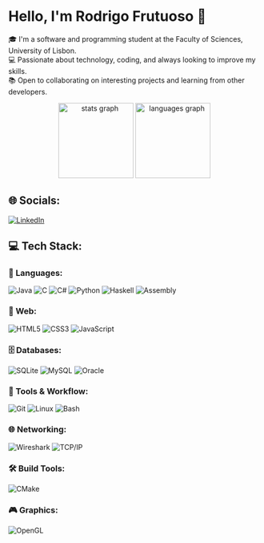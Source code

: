 # Hello, I'm Rodrigo Frutuoso 👋

🎓 I'm a software and programming student at the Faculty of Sciences, University of Lisbon.  
💻 Passionate about technology, coding, and always looking to improve my skills.  
📚 Open to collaborating on interesting projects and learning from other developers.

<div align="center">
  <img src="https://github-readme-stats.vercel.app/api?username=Rodrigo-Frutuoso&hide_title=false&hide_rank=false&show_icons=true&include_all_commits=true&count_private=true&disable_animations=false&theme=dark&locale=en&hide_border=false" height="150" alt="stats graph"  />
  <img src="https://github-readme-stats.vercel.app/api/top-langs/?username=Rodrigo-Frutuoso&theme=dark&hide_border=false&include_all_commits=true&count_private=true&layout=compact" height="150" alt="languages graph"  />
</div>

## 🌐 Socials:
[![LinkedIn](https://img.shields.io/badge/LinkedIn-%230077B5.svg?logo=linkedin&logoColor=white)](https://www.linkedin.com/in/rodrigo-frutuoso/) 

## 💻 Tech Stack:

### 🧠 Languages:
![Java](https://img.shields.io/badge/java-%23ED8B00.svg?style=for-the-badge&logo=openjdk&logoColor=white)
![C](https://img.shields.io/badge/c-%2300599C.svg?style=for-the-badge&logo=c&logoColor=white)
![C#](https://img.shields.io/badge/c%23-%23239120.svg?style=for-the-badge&logo=csharp&logoColor=white)
![Python](https://img.shields.io/badge/python-3670A0?style=for-the-badge&logo=python&logoColor=ffdd54)
![Haskell](https://img.shields.io/badge/haskell-%235e4fa2.svg?style=for-the-badge&logo=haskell&logoColor=white)
![Assembly](https://img.shields.io/badge/assembly-525252?style=for-the-badge&logo=gnu&logoColor=white)

### 🎨 Web:
![HTML5](https://img.shields.io/badge/html5-%23E34F26.svg?style=for-the-badge&logo=html5&logoColor=white)
![CSS3](https://img.shields.io/badge/css3-%231572B6.svg?style=for-the-badge&logo=css3&logoColor=white)
![JavaScript](https://img.shields.io/badge/javascript-%23F7DF1E.svg?style=for-the-badge&logo=javascript&logoColor=black)

### 🗄️ Databases:
![SQLite](https://img.shields.io/badge/sqlite-%2307405e.svg?style=for-the-badge&logo=sqlite&logoColor=white)
![MySQL](https://img.shields.io/badge/mysql-4479A1.svg?style=for-the-badge&logo=mysql&logoColor=white)
![Oracle](https://img.shields.io/badge/Oracle-F80000?style=for-the-badge&logo=oracle&logoColor=white)

### 🧰 Tools & Workflow:
![Git](https://img.shields.io/badge/git-%23F05033.svg?style=for-the-badge&logo=git&logoColor=white)
![Linux](https://img.shields.io/badge/linux-%23000.svg?style=for-the-badge&logo=linux&logoColor=white)
![Bash](https://img.shields.io/badge/bash-%23121011.svg?style=for-the-badge&logo=gnu-bash&logoColor=white)

### 🌐 Networking:
![Wireshark](https://img.shields.io/badge/Wireshark-1679A7?style=for-the-badge&logo=wireshark&logoColor=white)
![TCP/IP](https://img.shields.io/badge/TCP/IP-%2300599C.svg?style=for-the-badge&logoColor=white)

### 🛠️ Build Tools:
![CMake](https://img.shields.io/badge/CMake-%23008FBA.svg?style=for-the-badge&logo=cmake&logoColor=white)

### 🎮 Graphics:
![OpenGL](https://img.shields.io/badge/OpenGL-%23FFFFFF.svg?style=for-the-badge&logo=opengl)
